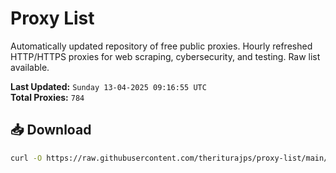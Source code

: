 # Proxy List

Automatically updated repository of free public proxies. Hourly refreshed HTTP/HTTPS proxies for web scraping, cybersecurity, and testing. Raw list available.

**Last Updated:** `Sunday 13-04-2025 09:16:55 UTC`  
**Total Proxies:** `784`

## 📥 Download
```bash
curl -O https://raw.githubusercontent.com/theriturajps/proxy-list/main/proxies.txt
